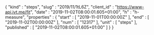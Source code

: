 {
  "kind" : "steps",
  "slug" : "2019/11/1tL6Z",
  "client_id" : "https://www-api.jvt.me/fit",
  "date" : "2019-11-02T08:00:01.605+01:00",
  "h" : "h-measure",
  "properties" : {
    "start" : [ "2019-11-01T00:00:00Z" ],
    "end" : [ "2019-11-02T00:00:00Z" ],
    "num" : [ "12317" ],
    "unit" : [ "steps" ],
    "published" : [ "2019-11-02T08:00:01.605+01:00" ]
  }
}
